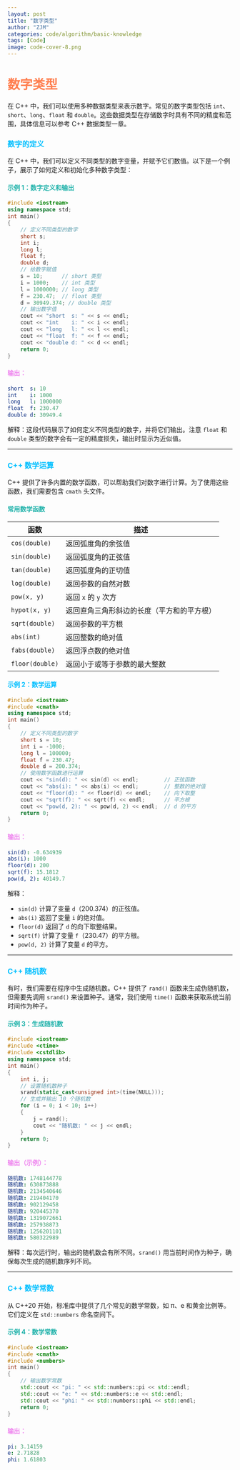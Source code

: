 ```yaml
---
layout: post
title: "数字类型"
author: "ZJM"
categories: code/algorithm/basic-knowledge
tags: [Code]
image: code-cover-8.png
---
```


# <span style="color: rgb(255,127,80);">**数字类型**</span>

在 C++ 中，我们可以使用多种数据类型来表示数字。常见的数字类型包括 `int`、`short`、`long`、`float` 和 `double`。这些数据类型在存储数字时具有不同的精度和范围，具体信息可以参考 C++ 数据类型一章。

### <span style="color: rgb(0,191,255);">**数字的定义**</span>

在 C++ 中，我们可以定义不同类型的数字变量，并赋予它们数值。以下是一个例子，展示了如何定义和初始化多种数字类型：

#### <span style="color: rgb(32,178,170);">**示例 1：数字定义和输出**</span>

```cpp
#include <iostream>
using namespace std;
int main()
{
    // 定义不同类型的数字
    short s;
    int i;
    long l;
    float f;
    double d;
    // 给数字赋值
    s = 10;      // short 类型
    i = 1000;    // int 类型
    l = 1000000; // long 类型
    f = 230.47;  // float 类型
    d = 30949.374; // double 类型
    // 输出数字值
    cout << "short  s: " << s << endl;
    cout << "int    i: " << i << endl;
    cout << "long   l: " << l << endl;
    cout << "float  f: " << f << endl;
    cout << "double d: " << d << endl;
    return 0;
}
```
#### <span style="color: rgb(238,130,238);">**输出：**</span>

```yaml
short  s: 10
int    i: 1000
long   l: 1000000
float  f: 230.47
double d: 30949.4
```

解释：这段代码展示了如何定义不同类型的数字，并将它们输出。注意 `float` 和 `double` 类型的数字会有一定的精度损失，输出时显示为近似值。

------

### <span style="color: rgb(0,191,255);">**C++ 数学运算**</span>

C++ 提供了许多内置的数学函数，可以帮助我们对数字进行计算。为了使用这些函数，我们需要包含 `cmath` 头文件。

#### <span style="color: rgb(32,178,170);">**常用数学函数**</span> 

| 函数            | 描述                                       |
| --------------- | ------------------------------------------ |
| `cos(double)`   | 返回弧度角的余弦值                         |
| `sin(double)`   | 返回弧度角的正弦值                         |
| `tan(double)`   | 返回弧度角的正切值                         |
| `log(double)`   | 返回参数的自然对数                         |
| `pow(x, y)`     | 返回 `x` 的 `y` 次方                       |
| `hypot(x, y)`   | 返回直角三角形斜边的长度（平方和的平方根） |
| `sqrt(double)`  | 返回参数的平方根                           |
| `abs(int)`      | 返回整数的绝对值                           |
| `fabs(double)`  | 返回浮点数的绝对值                         |
| `floor(double)` | 返回小于或等于参数的最大整数               |

#### <span style="color: rgb(0,191,255);">**示例 2：数学运算**</span>

```cpp
#include <iostream>
#include <cmath>
using namespace std;
int main()
{
    // 定义不同类型的数字
    short s = 10;
    int i = -1000;
    long l = 100000;
    float f = 230.47;
    double d = 200.374;
    // 使用数学函数进行运算
    cout << "sin(d): " << sin(d) << endl;        // 正弦函数
    cout << "abs(i): " << abs(i) << endl;        // 整数的绝对值
    cout << "floor(d): " << floor(d) << endl;    // 向下取整
    cout << "sqrt(f): " << sqrt(f) << endl;      // 平方根
    cout << "pow(d, 2): " << pow(d, 2) << endl;  // d 的平方
    return 0;
}
```

#### <span style="color: rgb(238,130,238);">**输出：**</span>

```yaml
sin(d): -0.634939
abs(i): 1000
floor(d): 200
sqrt(f): 15.1812
pow(d, 2): 40149.7
```

解释：

- `sin(d)` 计算了变量 `d`（200.374）的正弦值。
- `abs(i)` 返回了变量 `i` 的绝对值。
- `floor(d)` 返回了 `d` 的向下取整结果。
- `sqrt(f)` 计算了变量 `f`（230.47）的平方根。
- `pow(d, 2)` 计算了变量 `d` 的平方。

------

### <span style="color: rgb(0,191,255);">**C++ 随机数**</span>

有时，我们需要在程序中生成随机数。C++ 提供了 `rand()` 函数来生成伪随机数，但需要先调用 `srand()` 来设置种子。通常，我们使用 `time()` 函数来获取系统当前时间作为种子。

#### <span style="color: rgb(32,178,170);">**示例 3：生成随机数**</span> 

```cpp
#include <iostream>
#include <ctime>
#include <cstdlib>
using namespace std;
int main()
{
    int i, j;
    // 设置随机数种子
    srand(static_cast<unsigned int>(time(NULL)));
    // 生成并输出 10 个随机数
    for (i = 0; i < 10; i++)
    {
        j = rand();
        cout << "随机数: " << j << endl;
    }
    return 0;
}
```
#### <span style="color: rgb(238,130,238);">**输出（示例）：**</span>

```yaml
随机数: 1748144778
随机数: 630873888
随机数: 2134540646
随机数: 219404170
随机数: 902129458
随机数: 920445370
随机数: 1319072661
随机数: 257938873
随机数: 1256201101
随机数: 580322989
```

解释：每次运行时，输出的随机数会有所不同。`srand()` 用当前时间作为种子，确保每次生成的随机数序列不同。

------

### <span style="color: rgb(0,191,255);">**C++ 数学常数**</span>

从 C++20 开始，标准库中提供了几个常见的数学常数，如 π、e 和黄金比例等。它们定义在 `std::numbers` 命名空间下。

#### <span style="color: rgb(32,178,170);">**示例 4：数学常数**</span> 

```cpp
#include <iostream>
#include <cmath>
#include <numbers>
int main()
{
    // 输出数学常数
    std::cout << "pi: " << std::numbers::pi << std::endl;
    std::cout << "e: " << std::numbers::e << std::endl;
    std::cout << "phi: " << std::numbers::phi << std::endl;
    return 0;
}
```
#### <span style="color: rgb(238,130,238);">**输出：**</span>

```yaml
pi: 3.14159
e: 2.71828
phi: 1.61803
```